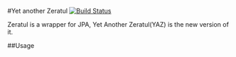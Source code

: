 #Yet another Zeratul [![Build Status](https://travis-ci.org/elvis-liu/yaz.svg?branch=master)](https://travis-ci.org/elvis-liu/yaz)

Zeratul is a wrapper for JPA, Yet Another Zeratul(YAZ) is the new version of it.

##Usage

